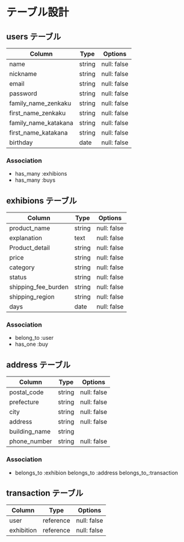 # テーブル設計

## users テーブル

| Column              | Type   | Options     |
| --------            | ------ | ----------- |
| name                | string | null: false |
| nickname            | string | null: false |
| email               | string | null: false |
| password            | string | null: false |
| family_name_zenkaku | string | null: false |
| first_name_zenkaku  | string | null: false |
| family_name_katakana| string | null: false |
| first_name_katakana | string | null: false |
| birthday            | date   | null: false |

### Association

- has_many :exhibions
- has_many :buys

## exhibions テーブル

| Column             | Type   | Options     |
| ------             | ------ | ----------- |
| product_name       | string | null: false |
| explanation        | text   | null: false |
| Product_detail     | string | null: false |
| price              | string | null: false |
| category           | string | null: false |
| status             | string | null: false |
| shipping_fee_burden| string | null: false |
| shipping_region    | string | null: false |
| days               | date   | null: false |

### Association

- belong_to :user
- has_one   :buy

## address テーブル

| Column          | Type       | Options    |
| ------          | ---------- | -----------|
| postal_code     | string     | null: false|
| prefecture      | string     | null: false|
| city            | string     | null: false|
| address         | string     | null: false|
| building_name   | string     |            |
| phone_number    | string     | null: false|

### Association

- belongs_to :exhibion
  belongs_to :address
  belongs_to_:transaction


## transaction テーブル
| Column          | Type       | Options    |
| ------          | ---------- | -----------|
| user            | reference  | null: false|
| exhibition      | reference  | null: false|
